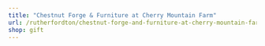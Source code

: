 ```yaml
---
title: "Chestnut Forge & Furniture at Cherry Mountain Farm"
url: /rutherfordton/chestnut-forge-and-furniture-at-cherry-mountain-farm/
shop: gift
---
```

